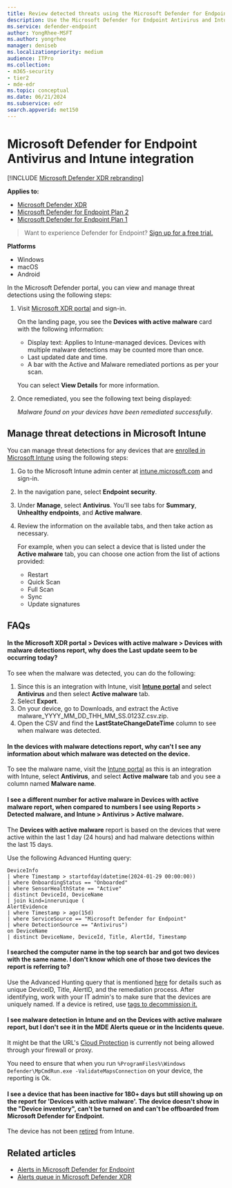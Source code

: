 ```yaml
---
title: Review detected threats using the Microsoft Defender for Endpoint Antivirus and Intune integration
description: Use the Microsoft Defender for Endpoint Antivirus and Intune integration to view and manage threat detections.
ms.service: defender-endpoint
author: YongRhee-MSFT
ms.author: yongrhee
manager: deniseb
ms.localizationpriority: medium
audience: ITPro
ms.collection:
- m365-security
- tier2
- mde-edr
ms.topic: conceptual
ms.date: 06/21/2024
ms.subservice: edr
search.appverid: met150
---
```


# Microsoft Defender for Endpoint Antivirus and Intune integration

[!INCLUDE [Microsoft Defender XDR rebranding](../includes/microsoft-defender.md)]

**Applies to:**

- [Microsoft Defender XDR](/defender-xdr)
- [Microsoft Defender for Endpoint Plan 2](microsoft-defender-endpoint.md)
- [Microsoft Defender for Endpoint Plan 1](microsoft-defender-endpoint.md)

> Want to experience Defender for Endpoint? [Sign up for a free trial.](https://signup.microsoft.com/create-account/signup?products=7f379fee-c4f9-4278-b0a1-e4c8c2fcdf7e&ru=https://aka.ms/MDEp2OpenTrial?ocid=docs-wdatp-investigatealerts-abovefoldlink)

**Platforms**

- Windows
- macOS
- Android

In the Microsoft Defender portal, you can view and manage threat detections using the following steps:

1. Visit [Microsoft XDR portal](https://security.microsoft.com/) and sign-in.

    On the landing page, you see the **Devices with active malware** card with the following information:

    - Display text: Applies to Intune-managed devices. Devices with multiple malware detections may be counted more than once.
    - Last updated date and time.
    - A bar with the Active and Malware remediated portions as per your scan.

    You can select **View Details** for more information.

2. Once remediated, you see the following text being displayed:

    *Malware found on your devices have been remediated successfully*.

## Manage threat detections in Microsoft Intune

You can manage threat detections for any devices that are [enrolled in Microsoft Intune](/mem/intune/enrollment/windows-enrollment-methods) using the following steps:

1. Go to the Microsoft Intune admin center at [intune.microsoft.com](https://intune.microsoft.com) and sign-in.

2. In the navigation pane, select **Endpoint security**.

3. Under **Manage**, select **Antivirus**. You'll see tabs for **Summary**, **Unhealthy endpoints**, and **Active malware**.

4. Review the information on the available tabs, and then take action as necessary.

    For example, when you can select a device that is listed under the **Active malware** tab, you can choose one action from the list of actions provided:
     - Restart
     - Quick Scan
     - Full Scan
     - Sync
     - Update signatures

## FAQs

#### In the Microsoft XDR portal > Devices with active malware > Devices with malware detections report, why does the Last update seem to be occurring today?

To see when the malware was detected, you can do the following:

1. Since this is an integration with Intune, visit [**Intune portal**](https://intune.microsoft.com) and select **Antivirus** and then select **Active malware** tab.
2. Select **Export**.
3. On your device, go to Downloads, and extract the Active malware_YYYY_MM_DD_THH_MM_SS.0123Z.csv.zip.
4. Open the CSV and find the **LastStateChangeDateTime** column to see when malware was detected.

#### In the devices with malware detections report, why can't I see any information about which malware was detected on the device.

To see the malware name, visit the [Intune portal](https://intune.microsoft.com) as this is an integration with Intune, select **Antivirus**,  and select **Active malware** tab and you see a column named **Malware name**.

#### I see a different number for active malware in Devices with active malware report, when compared to numbers I see using Reports > Detected malware, and Intune > Antivirus > Active malware.

The **Devices with active malware** report is based on the devices that were active within the last 1 day (24 hours) and had malware detections within the last 15 days.

Use the following Advanced Hunting query:

```kusto
DeviceInfo
| where Timestamp > startofday(datetime(2024-01-29 00:00:00))
| where OnboardingStatus == "Onboarded"
| where SensorHealthState == "Active"
| distinct DeviceId, DeviceName
| join kind=innerunique (
AlertEvidence
| where Timestamp > ago(15d)
| where ServiceSource == "Microsoft Defender for Endpoint"
| where DetectionSource == "Antivirus")
on DeviceName
| distinct DeviceName, DeviceId, Title, AlertId, Timestamp
```

#### I searched the computer name in the top search bar and got two devices with the same name. I don't know which one of those two devices the report is referring to?

Use the Advanced Hunting query that is mentioned [here](#i-see-a-different-number-for-active-malware-in-devices-with-active-malware-report-when-compared-to-numbers-i-see-using-reports--detected-malware-and-intune--antivirus--active-malware) for details such as unique DeviceID, Title, AlertID, and the remediation process. After identifying, work with your IT admin's to make sure that the devices are uniquely named. If a device is retired, use [tags to decommission it.](https://techcommunity.microsoft.com/t5/microsoft-defender-for-endpoint/how-to-use-tagging-effectively-part-1/ba-p/1964058)

#### I see malware detection in Intune and on the Devices with active malware report, but I don't see it in the MDE Alerts queue or in the Incidents queue.

It might be that the URL's [Cloud Protection](configure-network-connections-microsoft-defender-antivirus.md) is currently not being allowed through your firewall or proxy.

You need to ensure that when you run `%ProgramFiles%\Windows Defender\MpCmdRun.exe -ValidateMapsConnection` on your device, the reporting is Ok.

#### I see a device that has been inactive for 180+ days but still showing up on the report for 'Devices with active malware'.  The device doesn't show in the "Device inventory", can't be turned on and can't be offboarded from Microsoft Defender for Endpoint.

  
The device has not been [retired](/mem/intune/remote-actions/devices-wipe) from Intune.

## Related articles

- [Alerts in Microsoft Defender for Endpoint](investigate-alerts.md)
- [Alerts queue in Microsoft Defender XDR](alerts-queue-endpoint-detection-response.md)

